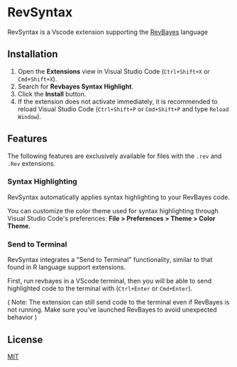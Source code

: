 # RevSyntax 
RevSyntax is a Vscode extension supporting the [RevBayes](https://revbayes.github.io/) language

## Installation

1.  Open the **Extensions** view in Visual Studio Code (`Ctrl+Shift+X` or `Cmd+Shift+X`).
2.  Search for **Revbayes Syntax Highlight**.
3.  Click the **Install** button.
4.  If the extension does not activate immediately, it is recommended to reload Visual Studio Code (`Ctrl+Shift+P` or `Cmd+Shift+P` and type `Reload Window`).

## Features

The following features are exclusively available for files with the `.rev` and `.Rev` extensions.

### Syntax Highlighting

RevSyntax automatically applies syntax highlighting to your RevBayes code. 

You can customize the color theme used for syntax highlighting through Visual Studio Code's preferences: **File > Preferences > Theme > Color Theme**.

### Send to Terminal

RevSyntax integrates a "Send to Terminal" functionality, similar to that found in R language support extensions. 

First, run revbayes in a VScode terminal, then you will be able to send highlighted code to the terminal with (`Ctrl+Enter` or `Cmd+Enter`). 

( Note: The extension can still send code to the terminal even if RevBayes is not running. Make sure you've launched RevBayes to avoid unexpected behavior )    


## License

[MIT](https://choosealicense.com/licenses/mit/)